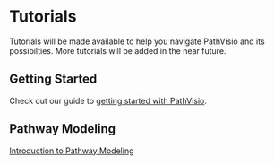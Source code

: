 # Tutorials

Tutorials will be made available to help you navigate PathVisio and its possibilties. More tutorials will be added in the near future. 

## Getting Started

Check out our guide to [getting started with PathVisio](tutorials/Get_Going.md).

## Pathway Modeling

[Introduction to Pathway Modeling](https://github.com/gladstone-institutes/Bioinformatics-Workshops/wiki/Introduction-to-Pathway-Modeling)
